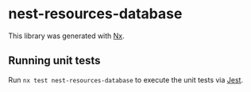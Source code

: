 # nest-resources-database

This library was generated with [Nx](https://nx.dev).

## Running unit tests

Run `nx test nest-resources-database` to execute the unit tests via [Jest](https://jestjs.io).
